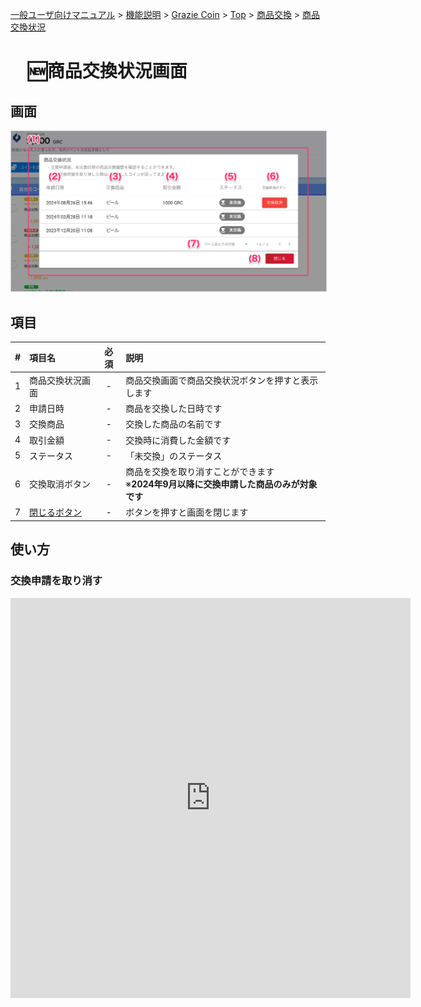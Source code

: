 [一般ユーザ向けマニュアル](../../../一般機能/) > [機能説明](../../../一般機能/#_2) > [Grazie Coin](../../../一般機能/#grazie-coin) > [Top](coin01.md) > [商品交換](coin03.md) > [商品交換状況](#)
# 　:new:商品交換状況画面
## 画面

<a href="../../../images/coin/4-1.png" data-lightbox="スクリーンショット" data-title="スクリーンショット">
    <img src="../../../images/coin/4-1.png" style="border: solid 1px #ccc; width: 800px;" />
</a>

## 項目

|   #   | 項目名         | 必須  | 説明                                                                                                                                                                                                               |
| :---: | :------------- | :---: | :----------------------------------------------------------------------------------------------------------------------------------------------------------------------------------------------------------------- |
|   1   | 商品交換状況画面   |   -   | 商品交換画面で商品交換状況ボタンを押すと表示します                                                                                                                                                               |
|   2   | 申請日時     |   -   | 商品を交換した日時です                                                                                                                                                                             |
|   3   | 交換商品     |   -   | 交換した商品の名前です                                                                                                                           |
|   4   | 取引金額           |   -   | 交換時に消費した金額です                                                                                                                                                                         |
|   5   | ステータス           |   -   | 「未交換」のステータス                           |
|   6   | 交換取消ボタン           |   -   | 商品を交換を取り消すことができます<br>※**2024年9月以降に交換申請した商品のみが対象です** |
|   7   | [閉じるボタン](../GrazieCoin/coin03.md)   |   -   | ボタンを押すと画面を閉じます                                                                                                                                                                                       |


## 使い方

### 交換申請を取り消す

<iframe src="https://scribehow.com/embed/__3L_BgmRwQoq2QMzLZEwWQQ" width="640" height="640" allowfullscreen frameborder="0"></iframe>





